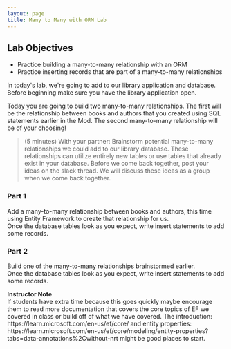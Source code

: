 ```yaml
---
layout: page
title: Many to Many with ORM Lab
---
```


## Lab Objectives
* Practice building a many-to-many relationship with an ORM
* Practice inserting records that are part of a many-to-many relationships


In today's lab, we're going to add to our library application and database. Before beginning make sure you have the library application open.


Today you are going to build two many-to-many relationships. The first will be the relationship between books and authors that you created using SQL statements earlier in the Mod. The second many-to-many relationship will be of your choosing!

> (5 minutes) With your partner: Brainstorm potential many-to-many relationships we could add to our library database. These relationships can utilize entirely new tables or use tables that already exist in your database. Before we come back together, post your ideas on the slack thread. We will discuss these ideas as a group when we come back together.

### Part 1
Add a many-to-many relationship between books and authors, this time using Entity Framework to create that relationship for us.
<br>
Once the database tables look as you expect, write insert statements to add some records.

### Part 2
Build one of the many-to-many relationships brainstormed earlier.
<br>
Once the database tables look as you expect, write insert statements to add some records.


<aside class="instructor-notes">
    <p><strong>Instructor Note</strong><br>If students have extra time because this goes quickly maybe encourage them to read more documentation that covers the core topics of EF we covered in class or build off of what we have covered. The introduction: https://learn.microsoft.com/en-us/ef/core/ and entity properties: https://learn.microsoft.com/en-us/ef/core/modeling/entity-properties?tabs=data-annotations%2Cwithout-nrt might be good places to start.</p>
</aside>